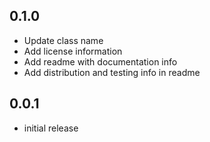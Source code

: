 ## 0.1.0

* Update class name
* Add license information
* Add readme with documentation info
* Add distribution and testing info in readme

## 0.0.1

* initial release